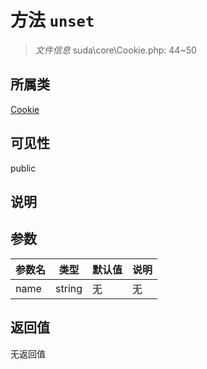 # 方法 `unset`

> *文件信息* suda\core\Cookie.php: 44~50

## 所属类 

[Cookie](../Cookie.md)

## 可见性

public

## 说明



## 参数


| 参数名 | 类型 | 默认值 | 说明 |
|--------|-----|-------|-------|
| name |  string | 无 | 无 |



## 返回值

无返回值
